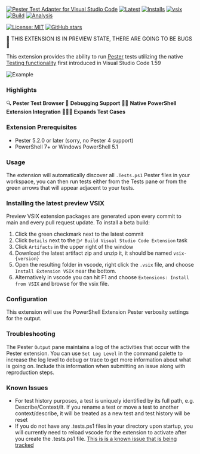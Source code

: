 [![Pester Test Adapter for Visual Studio Code](images/social-preview.png)](https://marketplace.visualstudio.com/items?itemName=pspester.pester-test)
[![Latest](https://img.shields.io/visual-studio-marketplace/v/pspester.pester-test?style=flat-square)](https://marketplace.visualstudio.com/items?itemName=pspester.pester-test)
[![Installs](https://img.shields.io/visual-studio-marketplace/i/pspester.pester-test?style=flat-square)](https://marketplace.visualstudio.com/items?itemName=pspester.pester-test)
[![vsix](https://img.shields.io/github/v/release/pester/vscode-adapter?label=vsix&sort=semver&style=flat-square)](https://github.com/pester/vscode-adapter/releases)
[![Build](https://img.shields.io/github/workflow/status/pester/vscode-adapter/ci.yml?style=flat-square)](https://github.com/pester/vscode-adapter/actions/workflows/ci.yml)
[![Analysis](https://img.shields.io/github/workflow/status/pester/vscode-adapter/codeql-analysis.yml/main?label=codeQL&style=flat-square)](https://github.com/pester/vscode-adapter/actions/workflows/codeql-analysis.yml)

[![License: MIT](https://img.shields.io/npm/l/tslog?logo=tslog&style=flat-square)](https://tldrlegal.com/license/mit-license)
[![GitHub stars](https://img.shields.io/github/stars/pester/vscode-adapter?style=social)](https://github.com/pester/vscode-adapter)

🚧 THIS EXTENSION IS IN PREVIEW STATE, THERE ARE GOING TO BE BUGS 🚧

This extension provides the ability to run [Pester](https://pester.dev/) tests utilizing the native
[Testing functionality](https://code.visualstudio.com/updates/v1_59#_testing-apis) first introduced in Visual Studio Code 1.59

![Example](images/2021-08-07-08-06-26.png)

### Highlights

🔍 **Pester Test Browser**
🐞 **Debugging Support**
👩‍💻 **Native PowerShell Extension Integration**
👨‍👧‍👦 **Expands Test Cases**

### Extension Prerequisites

- Pester 5.2.0 or later (sorry, no Pester 4 support)
- PowerShell 7+ or Windows PowerShell 5.1

### Usage

The extension will automatically discover all `.Tests.ps1` Pester files in your workspace, you can then run tests either
from the Tests pane or from the green arrows that will appear adjacent to your tests.

### Installing the latest preview VSIX

Preview VSIX extension packages are generated upon every commit to main and every pull request update. To install a beta build:

1. Click the green checkmark next to the latest commit
1. Click `Details` next to the `👷‍♂️ Build Visual Studio Code Extension` task
1. Click `Artifacts` in the upper right of the window
1. Download the latest artifact zip and unzip it, it should be named `vsix-{version}`
1. Open the resulting folder in vscode, right click the `.vsix` file, and choose `Install Extension VSIX` near the bottom.
1. Alternatively in vscode you can hit F1 and choose `Extensions: Install from VSIX` and browse for the vsix file.

### Configuration

This extension will use the PowerShell Extension Pester verbosity settings for the output.

### Troubleshooting

The Pester `Output` pane maintains a log of the activities that occur with the Pester extension. You can use `Set Log Level` in the command palette to increase the log level to debug or trace to get more information about what is going on. Include this information when submitting an issue along with reproduction steps.

### Known Issues

- For test history purposes, a test is uniquely identified by its full path, e.g. Describe/Context/It. If you rename a test or move a test to another context/describe, it will be treated as a new test and test history will be reset
- If you do not have any .tests.ps1 files in your directory upon startup, you will currently need to reload vscode for the extension to activate after you create the .tests.ps1 file. [This is is a known issue that is being tracked](https://github.com/pester/vscode-adapter/issues/122)
